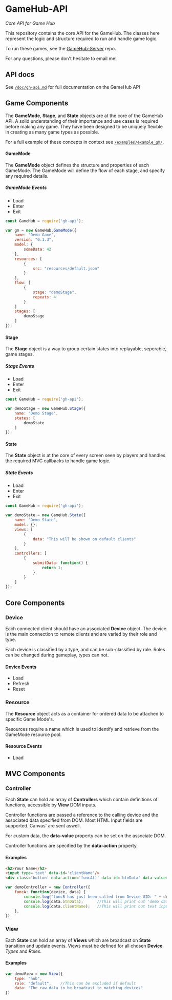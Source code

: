 # GameHub-API
*Core API for Game Hub*

This repository contains the core API for the GameHub. The classes here represent the logic and structure required to run and handle game logic. 

To run these games, see the [GameHub-Server](https://github.com/Vochsel/GameHub-Server) repo.

For any questions, please don't hesitate to email me!

## API docs

See [`/doc/gh-api.md`](./doc/gh-api.md) for full documentation on the GameHub API

## Game Components

The **GameMode**, **Stage**, and **State** objects are at the core of the GameHub API. A solid understanding of their importance and use cases is required before making any game. They have been designed to be uniquely flexible in creating as many game types as possible. 

For a full example of these concepts in context see [`/examples/example_gm/`](./examples/example_gm/).

#### GameMode

The **GameMode** object defines the structure and properties of each GameMode. The GameMode will define the flow of each stage, and specify any required details.

##### GameMode Events
* Load
* Enter
* Exit


```js
const GameHub = require('gh-api');

var gm = new GameHub.GameMode({
    name: "Demo Game",
    version: "0.1.3",
    model: {
        someData: 42
    },
    resources: [
        {
            src: "resources/default.json"
        }
    ],
    flow: [
        {
            stage: "demoStage",
            repeats: 4
        }
    ]
    stages: [
        demoStage
    ]
});
```

#### Stage

The **Stage** object is a way to group certain states into replayable, seperable, game stages. 

##### Stage Events
* Load
* Enter
* Exit

```js
const GameHub = require('gh-api');

var demoStage = new GameHub.Stage({
    name: "Demo Stage", 
    states: [
        demoState
    ]
});
```

#### State

The **State** object is at the core of every screen seen by players and handles the required MVC callbacks to handle game logic.

##### State Events
* Load
* Enter
* Exit

```js
const GameHub = require('gh-api');

var demoState = new GameHub.State({
    name: "Demo State",
    model: {},
    views: [
        {
            data: "This will be shown on default clients"
        }
    ],
    controllers: [
        {
            submitData: function() {
                return 1;
            }
        }
    ]
});
```

## Core Components

### Device
Each connected client should have an associated **Device** object. The device is the main connection to remote clients and are varied by their role and type.

Each device is classified by a type, and can be sub-classified by role. Roles can be changed during gameplay, types can not.

#### Device Events
* Load
* Refresh
* Reset

### Resource
The **Resource** object acts as a container for ordered data to be attached to specific Game Mode's.

Resources require a name which is used to identify and retrieve from the GameMode resource pool.

#### Resource Events
* Load

## MVC Components

### Controller
Each **State** can hold an array of **Controllers** which contain definitions of functions, accessible by **View** DOM inputs.

Controller functions are passed a reference to the calling device and the associated data specified from DOM. Most HTML Input fields are supported. Canvas' are sent aswell. 

For custom data, the **data-value** property can be set on the associate DOM.

Controller functions are specified by the **data-action** property.


#### Examples

```html
<h2>Your Name</h2>
<input type='text' data-id='clientName'/>
<div class='button' data-action='funcA()' data-id='btnData' data-value='demo data!'>Button!</div>
```

```js
var demoController = new Controller({
    funcA: function(device, data) {
        console.log("funcB has just been called from Device UID: " + device.uid + "!");
        console.log(data.btnData);      //This will print out 'demo data!'
        console.log(data.clientName);   //This will print out text input
    },
})
```

### View
Each **State** can hold an array of **Views** which are broadcast on **State** transition and update events. Views must be defined for all chosen **Device** *Types* and *Roles*.

#### Examples

```js
var demoView = new View({
    type: "hub",
    role: "default",    //This can be excluded if default
    data: "The raw data to be broadcast to matching devices"
})
```